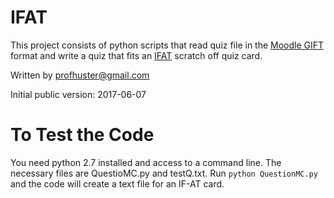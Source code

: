 # IFAT
This project consists of python scripts that read quiz file in the 
[Moodle GIFT](https://docs.moodle.org/23/en/GIFT_format) format and
write a quiz that fits an [IFAT](http://www.epsteineducation.com/home/)
scratch off quiz card.

Written by profhuster@gmail.com

Initial public version: 2017-06-07

# To Test the Code
You need python 2.7 installed and access to a command line. The 
necessary files are QuestioMC.py and testQ.txt. Run
```python QuestionMC.py```
and the code will create a text file for an IF-AT card.

